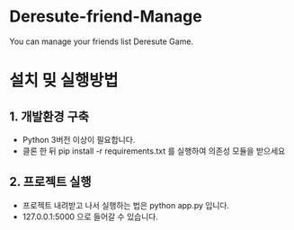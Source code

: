 # Deresute-friend-Manage
You can manage your friends list Deresute Game.

# 설치 밎 실행방법


## 1. 개발환경 구축
 * Python 3버전 이상이 필요합니다.
 * 클론 한 뒤 pip install -r requirements.txt 를 실행하여 의존성 모듈을 받으세요

## 2. 프로젝트 실행
 * 프로젝트 내려받고 나서 실행하는 법은 python app.py 입니다.
 * 127.0.0.1:5000 으로 들어갈 수 있습니다.
